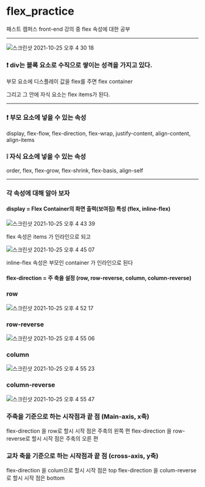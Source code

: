 # flex_practice

패스트 캠퍼스 front-end 강의 중 flex 속성에 대한 공부

<hr>

![스크린샷 2021-10-25 오후 4 30 18](https://user-images.githubusercontent.com/88579497/138661486-b3a9df00-c5ec-4b53-8205-1108b1a4169c.png)

<h3>❗ div는 블록 요소로 수직으로 쌓이는 성격을 가지고 있다.</h3>
부모 요소에 디스플레이 값을 flex를 주면 flex container

그리고 그 안에 자식 요소는 flex items가 된다.

<hr>

<h3>❗️ 부모 요소에 넣을 수 있는 속성</h3>
display, flex-flow, flex-direction, flex-wrap, justify-content, align-content, align-items
<h3>❕ 자식 요소에 넣을 수 있는 속성</h3>
order, flex, flex-grow, flex-shrink, flex-basis, align-self

<hr>
<h3> 각 속성에 대해 알아 보자</h3>
<h4>display = Flex Container의 화면 출력(보여짐) 특성 (flex, inline-flex)</h4>

![스크린샷 2021-10-25 오후 4 43 39](https://user-images.githubusercontent.com/88579497/138661573-01ad6179-ca27-400a-8b7e-19cbbd8d5955.png)


flex 속성은 items 가 인라인으로 되고

![스크린샷 2021-10-25 오후 4 45 07](https://user-images.githubusercontent.com/88579497/138661590-ff0db31e-b3fc-4c2f-a417-63ceade3e239.png)


inline-flex 속성은 부모인 container 가 인라인으로 된다

<h4>flex-direction = 주 축을 설정 (row, row-reverse, column, column-reverse)</h4>

<h3>row</h3>

![스크린샷 2021-10-25 오후 4 52 17](https://user-images.githubusercontent.com/88579497/138661638-b7238b5b-75b8-4510-be32-788ef928f398.png)


<h3>row-reverse</h3>

![스크린샷 2021-10-25 오후 4 55 06](https://user-images.githubusercontent.com/88579497/138661678-6a74536a-950a-4d8d-b9a2-708f6c87e7f8.png)


<h3>column</h3>

![스크린샷 2021-10-25 오후 4 55 23](https://user-images.githubusercontent.com/88579497/138661686-e9f07e2f-b6b7-4a02-a245-cbcae83bfdc1.png)


<h3>column-reverse</h3>

![스크린샷 2021-10-25 오후 4 55 47](https://user-images.githubusercontent.com/88579497/138661708-b9ce1e96-b53a-4843-bb5b-373d6f2a69d9.png)


<h3>주축을 기준으로 하는 시작점과 끝 점 (Main-axis, x축)</h3>

flex-direction 을 row로 할시 시작 점은 주축의 왼쪽 편
flex-direction 을 row-reverse로 할시 시작 점은 주축의 오른 편

<h3>교차 축을 기준으로 하는 시작점과 끝 점 (cross-axis, y축)</h3>

flex-direction 을 colum으로 할시 시작 점은 top
flex-direction 을 colum-reverse로 할시 시작 점은 bottom
